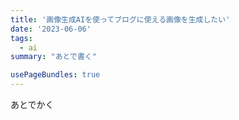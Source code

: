 ```yaml
---
title: '画像生成AIを使ってブログに使える画像を生成したい'
date: '2023-06-06'
tags:
  - ai
summary: "あとで書く"

usePageBundles: true
---
```


あとでかく
